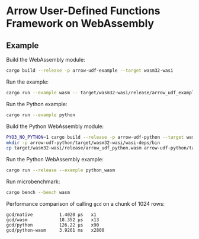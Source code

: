 # Arrow User-Defined Functions Framework on WebAssembly

## Example

Build the WebAssembly module:

```sh
cargo build --release -p arrow-udf-example --target wasm32-wasi
```

Run the example:

```sh
cargo run --example wasm -- target/wasm32-wasi/release/arrow_udf_example.wasm
```

Run the Python example:

```sh
cargo run --example python
```

Build the Python WebAssembly module:

```sh
PYO3_NO_PYTHON=1 cargo build --release -p arrow-udf-python --target wasm32-wasi
mkdir -p arrow-udf-python/target/wasm32-wasi/wasi-deps/bin
cp target/wasm32-wasi/release/arrow_udf_python.wasm arrow-udf-python/target/wasm32-wasi/wasi-deps/bin/python.wasm
```

Run the Python WebAssembly example:

```sh
cargo run --release --example python_wasm
```

Run microbenchmark:

```sh
cargo bench --bench wasm
```

Performance comparison of calling `gcd` on a chunk of 1024 rows:

```
gcd/native          1.4020 µs   x1
gcd/wasm            18.352 µs   x13
gcd/python          126.22 µs   x90
gcd/python-wasm     3.9261 ms   x2800
```
